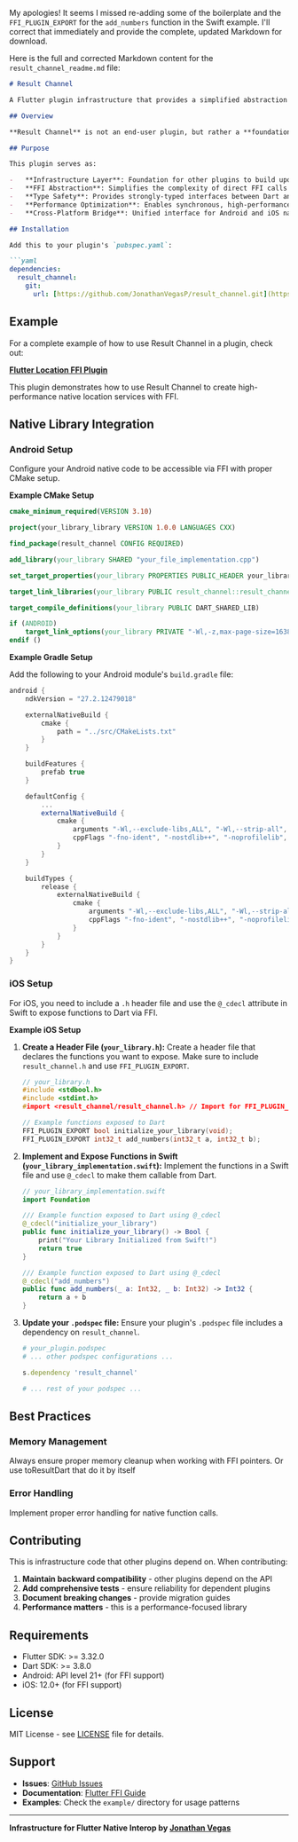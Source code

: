 My apologies\! It seems I missed re-adding some of the boilerplate and the `FFI_PLUGIN_EXPORT` for the `add_numbers` function in the Swift example. I'll correct that immediately and provide the complete, updated Markdown for download.

Here is the full and corrected Markdown content for the `result_channel_readme.md` file:

```markdown
# Result Channel

A Flutter plugin infrastructure that provides a simplified abstraction layer for other plugins to implement FFI (Foreign Function Interface) native calls. Think of it as a "Dart Native Interop" helper.

## Overview

**Result Channel** is not an end-user plugin, but rather a **foundation library** designed to help plugin developers create high-performance native bridges using FFI. It abstracts the complexity of FFI implementation, providing a clean, type-safe interface for calling native functions from Dart.

## Purpose

This plugin serves as:

-   **Infrastructure Layer**: Foundation for other plugins to build upon
-   **FFI Abstraction**: Simplifies the complexity of direct FFI calls
-   **Type Safety**: Provides strongly-typed interfaces between Dart and native code
-   **Performance Optimization**: Enables synchronous, high-performance native calls
-   **Cross-Platform Bridge**: Unified interface for Android and iOS native interop

## Installation

Add this to your plugin's `pubspec.yaml`:

```yaml
dependencies:
  result_channel:
    git:
      url: [https://github.com/JonathanVegasP/result_channel.git](https://github.com/JonathanVegasP/result_channel.git)
````

## Example

For a complete example of how to use Result Channel in a plugin, check out:

**[Flutter Location FFI Plugin](https://github.com/JonathanVegasP/flutter_location_ffi)**

This plugin demonstrates how to use Result Channel to create high-performance native location services with FFI.

## Native Library Integration

### Android Setup

Configure your Android native code to be accessible via FFI with proper CMake setup.

**Example CMake Setup**

```cmake
cmake_minimum_required(VERSION 3.10)

project(your_library_library VERSION 1.0.0 LANGUAGES CXX)

find_package(result_channel CONFIG REQUIRED)

add_library(your_library SHARED "your_file_implementation.cpp")

set_target_properties(your_library PROPERTIES PUBLIC_HEADER your_library.h OUTPUT_NAME "your_library")

target_link_libraries(your_library PUBLIC result_channel::result_channel)

target_compile_definitions(your_library PUBLIC DART_SHARED_LIB)

if (ANDROID)
    target_link_options(your_library PRIVATE "-Wl,-z,max-page-size=16384")
endif ()
```

**Example Gradle Setup**

Add the following to your Android module's `build.gradle` file:

```gradle
android {
    ndkVersion = "27.2.12479018"

    externalNativeBuild {
        cmake {
            path = "../src/CMakeLists.txt"
        }
    }

    buildFeatures {
        prefab true
    }

    defaultConfig {
        ...
        externalNativeBuild {
            cmake {
                arguments "-Wl,--exclude-libs,ALL", "-Wl,--strip-all", "-Wl,--as-needed", "-Wl,--gc-sections", "-Wl,--relax", "-Wl,--reduce-memory-overheads", "-Wl,--build-id=none", "-DANDROID_STL=none"
                cppFlags "-fno-ident", "-nostdlib++", "-noprofilelib", "-nostdinc++", "-fPIC", "-fno-async-exceptions", "-fno-asynchronous-unwind-tables", "-fdata-sections", "-fno-exceptions", "-ffunction-sections", "-fno-plt", "-fno-rtti", "-fno-rtti-data", "-fno-semantic-interposition", "-fno-stack-clash-protection", "-fno-stack-protector", "-fno-threadsafe-statics", "-fno-unwind-tables", "-fno-use-cxa_atexit", "-fvisibility=hidden", "-fwhole-program-vtables", "-flto", "-O3"
            }
        }
    }

    buildTypes {
        release {
            externalNativeBuild {
                cmake {
                    arguments "-Wl,--exclude-libs,ALL", "-Wl,--strip-all", "-Wl,--as-needed", "-Wl,--gc-sections", "-Wl,--relax", "-Wl,--reduce-memory-overheads", "-Wl,--build-id=none", "-DANDROID_STL=none"
                    cppFlags "-fno-ident", "-nostdlib++", "-noprofilelib", "-nostdinc++", "-fPIC", "-fno-async-exceptions", "-fno-asynchronous-unwind-tables", "-fdata-sections", "-fno-exceptions", "-ffunction-sections", "-fno-plt", "-fno-rtti", "-fno-rtti-data", "-fno-semantic-interposition", "-fno-stack-clash-protection", "-fno-stack-protector", "-fno-threadsafe-statics", "-fno-unwind-tables", "-fno-use-cxa_atexit", "-fvisibility=hidden", "-fwhole-program-vtables", "-flto", "-O3", "-DNDEBUG"
                }
            }
        }
    }
}
```

### iOS Setup

For iOS, you need to include a `.h` header file and use the `@_cdecl` attribute in Swift to expose functions to Dart via FFI.

**Example iOS Setup**

1.  **Create a Header File (`your_library.h`):**
    Create a header file that declares the functions you want to expose. Make sure to include `result_channel.h` and use `FFI_PLUGIN_EXPORT`.

    ```c
    // your_library.h
    #include <stdbool.h>
    #include <stdint.h>
    #import <result_channel/result_channel.h> // Import for FFI_PLUGIN_EXPORT

    // Example functions exposed to Dart
    FFI_PLUGIN_EXPORT bool initialize_your_library(void);
    FFI_PLUGIN_EXPORT int32_t add_numbers(int32_t a, int32_t b);
    ```

2.  **Implement and Expose Functions in Swift (`your_library_implementation.swift`):**
    Implement the functions in a Swift file and use `@_cdecl` to make them callable from Dart.

    ```swift
    // your_library_implementation.swift
    import Foundation

    /// Example function exposed to Dart using @_cdecl
    @_cdecl("initialize_your_library")
    public func initialize_your_library() -> Bool {
        print("Your Library Initialized from Swift!")
        return true
    }

    /// Example function exposed to Dart using @_cdecl
    @_cdecl("add_numbers")
    public func add_numbers(_ a: Int32, _ b: Int32) -> Int32 {
        return a + b
    }
    ```

3.  **Update your `.podspec` file:**
    Ensure your plugin's `.podspec` file includes a dependency on `result_channel`.

    ```ruby
    # your_plugin.podspec
    # ... other podspec configurations ...

    s.dependency 'result_channel'

    # ... rest of your podspec ...
    ```

## Best Practices

### Memory Management

Always ensure proper memory cleanup when working with FFI pointers. Or use toResultDart that do it by itself

### Error Handling

Implement proper error handling for native function calls.

## Contributing

This is infrastructure code that other plugins depend on. When contributing:

1.  **Maintain backward compatibility** - other plugins depend on the API
2.  **Add comprehensive tests** - ensure reliability for dependent plugins
3.  **Document breaking changes** - provide migration guides
4.  **Performance matters** - this is a performance-focused library

## Requirements

  - Flutter SDK: \>= 3.32.0
  - Dart SDK: \>= 3.8.0
  - Android: API level 21+ (for FFI support)
  - iOS: 12.0+ (for FFI support)

## License

MIT License - see [LICENSE](https://www.google.com/search?q=LICENSE) file for details.

## Support

  - **Issues**: [GitHub Issues](https://github.com/JonathanVegasP/result_channel/issues)
  - **Documentation**: [Flutter FFI Guide](https://docs.flutter.dev/platform-integration/c-interop)
  - **Examples**: Check the `example/` directory for usage patterns

-----

**Infrastructure for Flutter Native Interop by [Jonathan Vegas](https://github.com/JonathanVegasP)**
